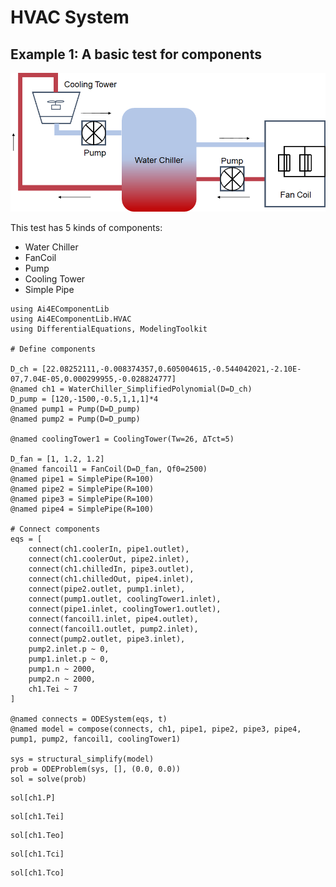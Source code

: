 # HVAC System

## Example 1: A basic test for components

![图 1](../assets/HVAC-17-19-48.png)  

This test has 5 kinds of components:
- Water Chiller
- FanCoil
- Pump
- Cooling Tower
- Simple Pipe
  
```@example HVAC1
using Ai4EComponentLib
using Ai4EComponentLib.HVAC
using DifferentialEquations, ModelingToolkit

# Define components

D_ch = [22.08252111,-0.008374357,0.605004615,-0.544042021,-2.10E-07,7.04E-05,0.000299955,-0.028824777]
@named ch1 = WaterChiller_SimplifiedPolynomial(D=D_ch)
D_pump = [120,-1500,-0.5,1,1,1]*4
@named pump1 = Pump(D=D_pump)
@named pump2 = Pump(D=D_pump)

@named coolingTower1 = CoolingTower(Tw=26, ΔTct=5)

D_fan = [1, 1.2, 1.2]
@named fancoil1 = FanCoil(D=D_fan, Qf0=2500)
@named pipe1 = SimplePipe(R=100)
@named pipe2 = SimplePipe(R=100)
@named pipe3 = SimplePipe(R=100)
@named pipe4 = SimplePipe(R=100)

# Connect components
eqs = [
    connect(ch1.coolerIn, pipe1.outlet),
    connect(ch1.coolerOut, pipe2.inlet),
    connect(ch1.chilledIn, pipe3.outlet),
    connect(ch1.chilledOut, pipe4.inlet),
    connect(pipe2.outlet, pump1.inlet),
    connect(pump1.outlet, coolingTower1.inlet),
    connect(pipe1.inlet, coolingTower1.outlet),
    connect(fancoil1.inlet, pipe4.outlet),
    connect(fancoil1.outlet, pump2.inlet),
    connect(pump2.outlet, pipe3.inlet),
    pump2.inlet.p ~ 0,
    pump1.inlet.p ~ 0,
    pump1.n ~ 2000,
    pump2.n ~ 2000,
    ch1.Tei ~ 7
]

@named connects = ODESystem(eqs, t)
@named model = compose(connects, ch1, pipe1, pipe2, pipe3, pipe4, pump1, pump2, fancoil1, coolingTower1)

sys = structural_simplify(model)
prob = ODEProblem(sys, [], (0.0, 0.0))
sol = solve(prob)
```

```@example HVAC1
sol[ch1.P]
```

```@example HVAC1
sol[ch1.Tei]
```

```@example HVAC1
sol[ch1.Teo]
```

```@example HVAC1
sol[ch1.Tci]
```

```@example HVAC1
sol[ch1.Tco]
```

